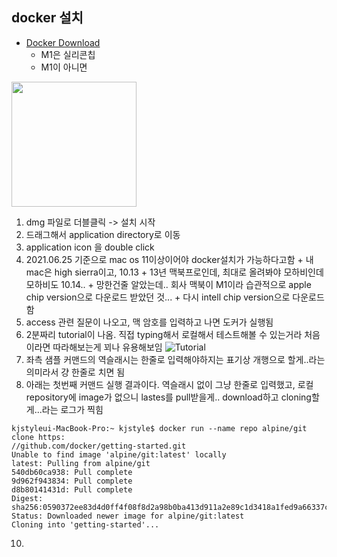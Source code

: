 ## docker 설치
* [Docker Download](https://hub.docker.com/editions/community/docker-ce-desktop-mac )
  * M1은 실리콘칩
  * M1이 아니면 
<img src="https://user-images.githubusercontent.com/21075371/126887134-c4f3117f-8d8a-43f9-ab89-67deb77f15ab.jpg" width="200" />

  1. dmg 파일로 더블클릭 -> 설치 시작
  2. 드래그해서 application directory로 이동
  3. application icon 을 double click
  4. 2021.06.25 기준으로 mac os 11이상이어야 docker설치가 가능하다고함
    + 내 mac은 high sierra이고, 10.13
    + 13년 맥북프로인데, 최대로 올려봐야 모하비인데 모하비도 10.14..
    + 망한건줄 알았는데.. 회사 맥북이 M1이라 습관적으로 apple chip version으로 다운로드 받았던 것...
    + 다시 intell chip version으로 다운로드함
  5. access 관련 질문이 나오고, 맥 암호를 입력하고 나면 도커가 실행됨
  6. 2분짜리 tutorial이 나옴. 직접 typing해서 로컬해서 테스트해볼 수 있는거라 처음이라면 따라해보는게 꾀나 유용해보임
![Tutorial](https://user-images.githubusercontent.com/21075371/126887113-4c9c5dcd-a975-4918-9dd2-d41eda8fdae0.jpg)
  7. 좌측 샘플 커맨드의 역슬래시는 한줄로 입력해야하지는 표기상 개행으로 할게..라는 의미라서 걍 한줄로 치면 됨
  8. 아래는 첫번째 커맨드 실행 결과이다. 역슬래시 없이 그냥 한줄로 입력했고, 로컬 repository에 image가 없으니 lastes를 pull받을게.. download하고 cloning할게...라는 로그가 찍힘
```
kjstyleui-MacBook-Pro:~ kjstyle$ docker run --name repo alpine/git clone https:
//github.com/docker/getting-started.git 
Unable to find image 'alpine/git:latest' locally
latest: Pulling from alpine/git
540db60ca938: Pull complete 
9d962f943834: Pull complete 
d8b80141431d: Pull complete 
Digest: sha256:0590372ee83d4d0ff4f08f8d2a98b0ba413d911a2e89c1d3418a1fed9a66337c
Status: Downloaded newer image for alpine/git:latest
Cloning into 'getting-started'...
```
  10. 

